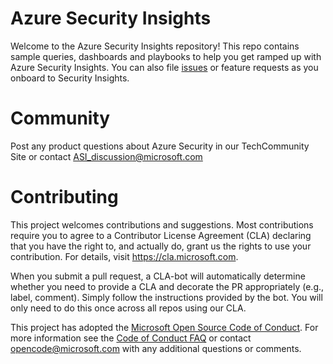 # Azure Security Insights
Welcome to the Azure Security Insights repository! This repo contains sample queries, dashboards and playbooks to help you get ramped up with Azure Security Insights. You can also file [issues](https://github.com/Azure/Orion/issues) or feature requests as you onboard to Security Insights. 

# Community
Post any product questions about Azure Security in our TechCommunity Site or contact ASI_discussion@microsoft.com

# Contributing

This project welcomes contributions and suggestions.  Most contributions require you to agree to a
Contributor License Agreement (CLA) declaring that you have the right to, and actually do, grant us
the rights to use your contribution. For details, visit https://cla.microsoft.com.

When you submit a pull request, a CLA-bot will automatically determine whether you need to provide
a CLA and decorate the PR appropriately (e.g., label, comment). Simply follow the instructions
provided by the bot. You will only need to do this once across all repos using our CLA.

This project has adopted the [Microsoft Open Source Code of Conduct](https://opensource.microsoft.com/codeofconduct/).
For more information see the [Code of Conduct FAQ](https://opensource.microsoft.com/codeofconduct/faq/) or
contact [opencode@microsoft.com](mailto:opencode@microsoft.com) with any additional questions or comments.
